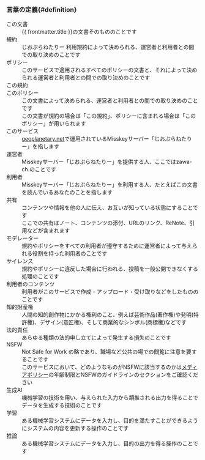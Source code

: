 ### 言葉の定義{#definition}

<dl>
	<dt>この文書</dt>
	<dd>{{ frontmatter.title }}の文書そのもののことです</dd>
	<dt>規約</dt>
	<dd>じおぷらねたりー 利用規約によって決められる、運営者と利用者との間での取り決めのことです</dd>
	<dt>ポリシー</dt>
	<dd>このサービスで適用されるすべてのポリシーの文書と、それによって決められる運営者と利用者との間での取り決めのことです</dd>
	<dt>この規約</dt>
	<dt>このポリシー</dt>
	<dd>
		この文書によって決められる、運営者と利用者との間での取り決めのことです<br />
		この文書が規約の場合は「この規約」、ポリシーに含まれる場合は「このポリシー」が用いられます
	</dd>
	<dt>このサービス</dt>
	<dd><a href="https://geoplanetary.net" targer="_blank">geoplanetary.net</a>で運用されているMisskeyサーバー「じおぷらねたりー」を指します</dd>
	<dt>運営者</dt>
	<dd>Misskeyサーバー「じおぷらねたりー」を提供する人、ここではzawa-ch.のことです</dd>
	<dt>利用者</dt>
	<dd>Misskeyサーバー「じおぷらねたりー」を利用する人、たとえばこの文書を読んでいるあなたのことを指します</dd>
	<dt>共有</dt>
	<dd>
		コンテンツや情報を他の人に伝え、お互いが知っている状態にすることです<br/>
		ここでの共有はノート、コンテンツの添付、URLのリンク、ReNote、引用などが含まれます
	</dd>
	<dt>モデレーター</dt>
	<dd>規約やポリシーをすべての利用者が遵守するために運営者によって与えられる役割を持った利用者のことです</dd>
	<dt>サイレンス</dt>
	<dd>規約やポリシーに違反した場合に行われる、投稿を一般公開できなくする処理のことです</dd>
	<dt>利用者のコンテンツ</dt>
	<dd>利用者がこのサービスで作成・アップロード・受け取りなどをしたもののことです</dd>
	<dt>知的財産権</dt>
	<dd>人間の知的創作物にかかる権利のこと、例えば芸術作品(著作権)や発明(特許権)、デザイン(意匠権)、そして商業的なシンボル(商標権)などです</dd>
	<dt>法的責任</dt>
	<dd>あらゆる種類の法的申し立てによって発生する損失のことです</dd>
	<dt>NSFW</dt>
	<dd>
		Not Safe for Work の略であり、職場など公共の場での閲覧に注意を要することです<br/>
		このサービスにおいて、どのようなものがNSFWに該当するのかは<a href="/policy/media">メディアポリシー</a>の年齢制限とNSFWのガイドラインのセクションをご確認ください
	</dd>
	<dt>生成AI</dt>
	<dd>機械学習の技術を用い、与えられた入力から類推される出力を得ることでデータを生成する技術のことです</dd>
	<dt>学習</dt>
	<dd>ある機械学習システムにデータを入力し、目的を満たすことができるようにシステムの内容を更新する操作のことです</dd>
	<dt>推論</dt>
	<dd>ある機械学習システムにデータを入力し、目的の出力を得る操作のことです</dd>
</dl>
